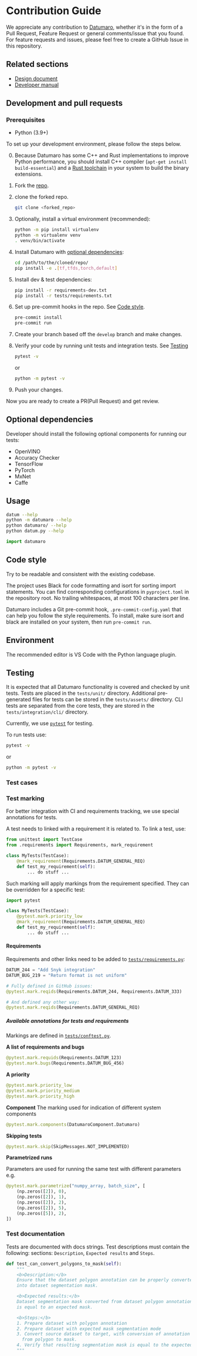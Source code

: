 # Contribution Guide

We appreciate any contribution to [Datumaro](https://github.com/openvinotoolkit/datumaro),
whether it's in the form of a Pull Request, Feature Request or general comments/issue that you found.
For feature requests and issues, please feel free to create a GitHub Issue in this repository.

## Related sections

- [Design document](https://openvinotoolkit.github.io/datumaro/latest/docs/explanation/architecture)
- [Developer manual](https://openvinotoolkit.github.io/datumaro/latest/docs/reference/datumaro_module)

## Development and pull requests

### Prerequisites
- Python (3.9+)

To set up your development environment, please follow the steps below.

0. Because Datumaro has some C++ and Rust implementations to improve Python performance, you should install C++ compiler (`apt-get install build-essential`) and a [Rust toolchain](https://www.rust-lang.org/tools/install) in your system to build the binary extensions.

1. Fork the [repo](https://github.com/openvinotoolkit/datumaro).

2. clone the forked repo.
    ``` bash
    git clone <forked_repo>
    ```
3. Optionally, install a virtual environment (recommended):
    ``` bash
    python -m pip install virtualenv
    python -m virtualenv venv
    . venv/bin/activate
    ```

4. Install Datumaro with [optional dependencies](#optional-dependencies):
    ``` bash
    cd /path/to/the/cloned/repo/
    pip install -e .[tf,tfds,torch,default]
    ```

5. Install dev & test dependencies:
    ``` bash
    pip install -r requirements-dev.txt
    pip install -r tests/requirements.txt
    ```

6. Set up pre-commit hooks in the repo. See [Code style](#code-style).
    ``` bash
    pre-commit install
    pre-commit run
    ```

7. Create your branch based off the `develop` branch and make changes.

8. Verify your code by running unit tests and integration tests. See [Testing](#testing)
    ``` bash
    pytest -v
    ```
    or
    ``` bash
    python -m pytest -v
    ```

9. Push your changes.

Now you are ready to create a PR(Pull Request) and get review.

## Optional dependencies

Developer should install the following optional components for running our tests:

- OpenVINO
- Accuracy Checker
- TensorFlow
- PyTorch
- MxNet
- Caffe

## Usage

``` bash
datum --help
python -m datumaro --help
python datumaro/ --help
python datum.py --help
```

``` python
import datumaro
```

## Code style

Try to be readable and consistent with the existing codebase.

The project uses Black for code formatting and isort for sorting import statements.
You can find corresponding configurations in `pyproject.toml` in the repository root.
No trailing whitespaces, at most 100 characters per line.

Datumaro includes a Git pre-commit hook, `.pre-commit-config.yaml` that can help you follow the style requirements. To install, make sure isort and black are installed on your system, then run `pre-commit run`.

## Environment

The recommended editor is VS Code with the Python language plugin.

<a id="testing"></a>
## Testing

It is expected that all Datumaro functionality is covered and checked by
unit tests. Tests are placed in the `tests/unit/` directory. Additional
pre-generated files for tests can be stored in the `tests/assets/` directory.
CLI tests are separated from the core tests, they are stored in the
`tests/integration/cli/` directory.

Currently, we use [`pytest`](https://docs.pytest.org/) for testing.

To run tests use:

``` bash
pytest -v
```
or
``` bash
python -m pytest -v
```

<a id="Test_case_description"></a>
### Test cases

<a id="Test_marking"></a>
### Test marking

For better integration with CI and requirements tracking,
we use special annotations for tests.

A test needs to linked with a requirement it is related to. To link a
test, use:

```python
from unittest import TestCase
from .requirements import Requirements, mark_requirement

class MyTests(TestCase):
    @mark_requirement(Requirements.DATUM_GENERAL_REQ)
    def test_my_requirement(self):
        ... do stuff ...
```

Such marking will apply markings from the requirement specified.
They can be overridden for a specific test:

```python
import pytest

class MyTests(TestCase):
    @pytest.mark.priority_low
    @mark_requirement(Requirements.DATUM_GENERAL_REQ)
    def test_my_requirement(self):
        ... do stuff ...
```

<a id="Requirements"></a>
#### Requirements

Requirements and other links need to be added to [`tests/requirements.py`](https://github.com/openvinotoolkit/datumaro/tree/develop/tests/requirements.py):

```python
DATUM_244 = "Add Snyk integration"
DATUM_BUG_219 = "Return format is not uniform"
```

```python
# Fully defined in GitHub issues:
@pytest.mark.reqids(Requirements.DATUM_244, Requirements.DATUM_333)

# And defined any other way:
@pytest.mark.reqids(Requirements.DATUM_GENERAL_REQ)
```

##### Available annotations for tests and requirements

Markings are defined in [`tests/conftest.py`](https://github.com/openvinotoolkit/datumaro/tree/develop/tests/conftest.py).

**A list of requirements and bugs**
```python
@pytest.mark.requids(Requirements.DATUM_123)
@pytest.mark.bugs(Requirements.DATUM_BUG_456)
```

**A priority**
```python
@pytest.mark.priority_low
@pytest.mark.priority_medium
@pytest.mark.priority_high
```

**Component**
The marking used for indication of different system components

```python
@pytest.mark.components(DatumaroComponent.Datumaro)
```

**Skipping tests**

```python
@pytest.mark.skip(SkipMessages.NOT_IMPLEMENTED)
```

**Parametrized runs**

Parameters are used for running the same test with different parameters e.g.

```python
@pytest.mark.parametrize("numpy_array, batch_size", [
    (np.zeros([2]), 0),
    (np.zeros([2]), 1),
    (np.zeros([2]), 2),
    (np.zeros([2]), 5),
    (np.zeros([5]), 2),
])
```

<a id="TestDoc"></a>
### Test documentation

Tests are documented with docs strings. Test descriptions must contain
the following: sections: `Description`, `Expected results` and `Steps`.

```python
def test_can_convert_polygons_to_mask(self):
    """
    <b>Description:</b>
    Ensure that the dataset polygon annotation can be properly converted
    into dataset segmentation mask.

    <b>Expected results:</b>
    Dataset segmentation mask converted from dataset polygon annotation
    is equal to an expected mask.

    <b>Steps:</b>
    1. Prepare dataset with polygon annotation
    2. Prepare dataset with expected mask segmentation mode
    3. Convert source dataset to target, with conversion of annotation
      from polygon to mask.
    4. Verify that resulting segmentation mask is equal to the expected mask.
    """
```
